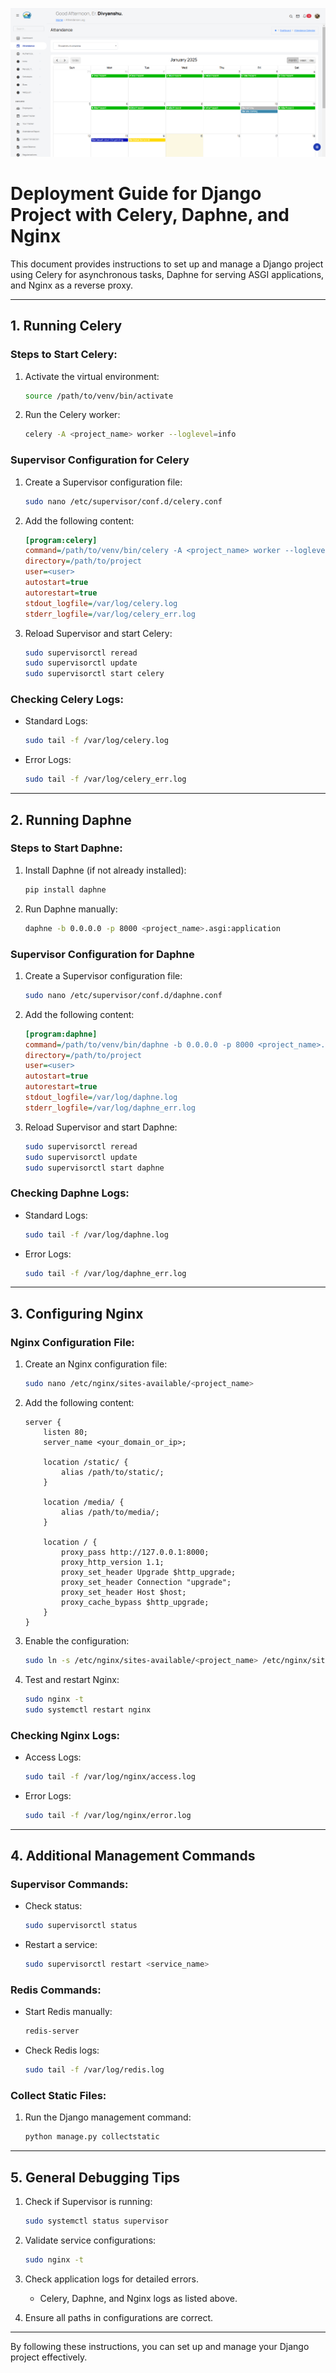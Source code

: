 ![Screenshot of App](screenshots/img1.png "Screenshot")


# Deployment Guide for Django Project with Celery, Daphne, and Nginx

This document provides instructions to set up and manage a Django project using Celery for asynchronous tasks, Daphne for serving ASGI applications, and Nginx as a reverse proxy.

---

## **1. Running Celery**

### **Steps to Start Celery:**
1. Activate the virtual environment:
   ```bash
   source /path/to/venv/bin/activate
   ```

2. Run the Celery worker:
   ```bash
   celery -A <project_name> worker --loglevel=info
   ```

### **Supervisor Configuration for Celery**
1. Create a Supervisor configuration file:
   ```bash
   sudo nano /etc/supervisor/conf.d/celery.conf
   ```

2. Add the following content:
   ```ini
   [program:celery]
   command=/path/to/venv/bin/celery -A <project_name> worker --loglevel=info
   directory=/path/to/project
   user=<user>
   autostart=true
   autorestart=true
   stdout_logfile=/var/log/celery.log
   stderr_logfile=/var/log/celery_err.log
   ```

3. Reload Supervisor and start Celery:
   ```bash
   sudo supervisorctl reread
   sudo supervisorctl update
   sudo supervisorctl start celery
   ```

### **Checking Celery Logs:**
- Standard Logs:
  ```bash
  sudo tail -f /var/log/celery.log
  ```
- Error Logs:
  ```bash
  sudo tail -f /var/log/celery_err.log
  ```

---

## **2. Running Daphne**

### **Steps to Start Daphne:**
1. Install Daphne (if not already installed):
   ```bash
   pip install daphne
   ```

2. Run Daphne manually:
   ```bash
   daphne -b 0.0.0.0 -p 8000 <project_name>.asgi:application
   ```

### **Supervisor Configuration for Daphne**
1. Create a Supervisor configuration file:
   ```bash
   sudo nano /etc/supervisor/conf.d/daphne.conf
   ```

2. Add the following content:
   ```ini
   [program:daphne]
   command=/path/to/venv/bin/daphne -b 0.0.0.0 -p 8000 <project_name>.asgi:application
   directory=/path/to/project
   user=<user>
   autostart=true
   autorestart=true
   stdout_logfile=/var/log/daphne.log
   stderr_logfile=/var/log/daphne_err.log
   ```

3. Reload Supervisor and start Daphne:
   ```bash
   sudo supervisorctl reread
   sudo supervisorctl update
   sudo supervisorctl start daphne
   ```

### **Checking Daphne Logs:**
- Standard Logs:
  ```bash
  sudo tail -f /var/log/daphne.log
  ```
- Error Logs:
  ```bash
  sudo tail -f /var/log/daphne_err.log
  ```

---

## **3. Configuring Nginx**

### **Nginx Configuration File:**
1. Create an Nginx configuration file:
   ```bash
   sudo nano /etc/nginx/sites-available/<project_name>
   ```

2. Add the following content:
   ```nginx
   server {
       listen 80;
       server_name <your_domain_or_ip>;

       location /static/ {
           alias /path/to/static/;
       }

       location /media/ {
           alias /path/to/media/;
       }

       location / {
           proxy_pass http://127.0.0.1:8000;
           proxy_http_version 1.1;
           proxy_set_header Upgrade $http_upgrade;
           proxy_set_header Connection "upgrade";
           proxy_set_header Host $host;
           proxy_cache_bypass $http_upgrade;
       }
   }
   ```

3. Enable the configuration:
   ```bash
   sudo ln -s /etc/nginx/sites-available/<project_name> /etc/nginx/sites-enabled/
   ```

4. Test and restart Nginx:
   ```bash
   sudo nginx -t
   sudo systemctl restart nginx
   ```

### **Checking Nginx Logs:**
- Access Logs:
  ```bash
  sudo tail -f /var/log/nginx/access.log
  ```
- Error Logs:
  ```bash
  sudo tail -f /var/log/nginx/error.log
  ```

---

## **4. Additional Management Commands**

### **Supervisor Commands:**
- Check status:
  ```bash
  sudo supervisorctl status
  ```
- Restart a service:
  ```bash
  sudo supervisorctl restart <service_name>
  ```

### **Redis Commands:**
- Start Redis manually:
  ```bash
  redis-server
  ```
- Check Redis logs:
  ```bash
  sudo tail -f /var/log/redis.log
  ```

### **Collect Static Files:**
1. Run the Django management command:
   ```bash
   python manage.py collectstatic
   ```

---

## **5. General Debugging Tips**
1. Check if Supervisor is running:
   ```bash
   sudo systemctl status supervisor
   ```

2. Validate service configurations:
   ```bash
   sudo nginx -t
   ```

3. Check application logs for detailed errors.
   - Celery, Daphne, and Nginx logs as listed above.

4. Ensure all paths in configurations are correct.

---

By following these instructions, you can set up and manage your Django project effectively.

